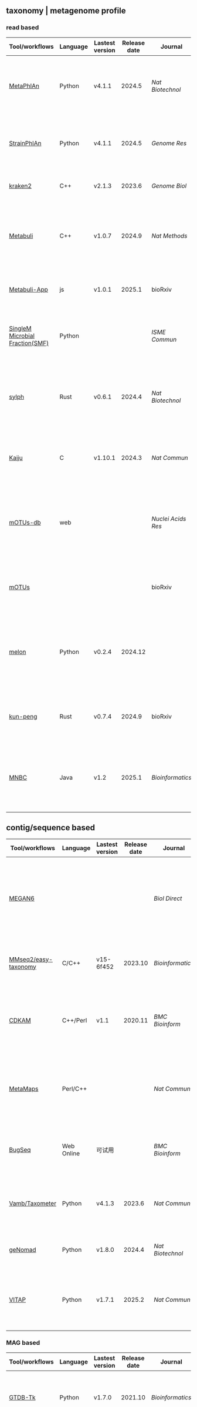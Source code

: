 ## taxonomy | metagenome profile

### read based
| Tool/workflows | Language | Lastest version | Release date | Journal | Pub Date | Paper title | Notes |
| -------------- | -------- | --------------- | ------------ | ------- | -------- | ----------- | ----- |
| [MetaPhlAn](https://github.com/biobakery/MetaPhlAn) | Python | v4.1.1 | 2024.5 | _Nat Biotechnol_ | 2023.2 | [Extending and improving metagenomic taxonomic profiling with uncharacterized species using MetaPhlAn 4](https://doi.org/10.1038/s41587-023-01688-w)
| [StrainPhlAn](https://github.com/biobakery/MetaPhlAn) | Python | v4.1.1 | 2024.5 | _Genome Res_ | 2017.2 | [Microbial strain-level population structure and genetic diversity from metagenomes](https://dx.doi.org/10.1101/gr.216242.116)
| [kraken2](https://github.com/DerrickWood/kraken2) | C++ | v2.1.3 | 2023.6 | _Genome Biol_ | 2019.11 | [Improved metagenomic analysis with Kraken 2](https://doi.org/10.1186/s13059-019-1891-0)
| [Metabuli](https://github.com/steineggerlab/Metabuli) | C++ | v1.0.7 | 2024.9 | _Nat Methods_ | 2024.5 | [Metabuli: sensitive and specific metagenomic classification via joint analysis of amino acid and DNA](https://doi.org/10.1038/s41592-024-02273-y)
| [Metabuli-App](https://github.com/steineggerlab/Metabuli-App) | js | v1.0.1 | 2025.1 | bioRxiv | 2025.3 | [Easy and interactive taxonomic profiling with Metabuli App.](https://doi.org/10.1101/2025.03.10.642298) | macOS/Windows/Linux
| [SingleM Microbial Fraction(SMF)](https://github.com/EisenRa/2024_soil_dark_matter_reply) | Python ||| _ISME Commun_ | 2024.9 | [Quantifying microbial DNA in metagenomes improves microbial trait estimation.](https://doi.org/10.1093/ismeco/ycae111)
| [sylph](https://github.com/bluenote-1577/sylph) | Rust | v0.6.1 | 2024.4 | _Nat Biotechnol_ | 2024.10 | [Metagenome profiling and containment estimation through abundance-corrected k-mer sketching with sylph](https://doi.org/10.1038/s41587-024-02412-y)
| [Kaiju](https://github.com/bioinformatics-centre/kaiju) | C | v1.10.1 | 2024.3 | _Nat Commun_ | 2016.4 | [Fast and sensitive taxonomic classification for metagenomics with Kaiju](https://doi.org/10.1038/ncomms11257)
| [mOTUs-db](https://motus-db.org/) | web ||| _Nuclei Acids Res_ | 2024.11 | [The mOTUs online database provides web-accessible genomic context to taxonomic profiling of microbial communities](https://doi.org/10.1093/nar/gkae1004)
| [mOTUs](https://github.com/motu-tool/mOTUs) |||| bioRxiv |2022.4| [Reference genome-independent taxonomic profiling of microbiomes with mOTUs3](https://doi.org/10.1101/2021.04.20.440600)
| [melon](https://github.com/xinehc/melon) | Python | v0.2.4 | 2024.12 ||| [Melon: metagenomic long-read-based taxonomic identification and quantification using marker genes](https://doi.org/10.1186/s13059-024-03363-y)
| [kun-peng](https://github.com/eric9n/Kun-peng) | Rust | v0.7.4 | 2024.9 | bioRxiv | 2024.12 | [Kun-peng: an ultra-memory-efficient, fast,  and accurate pan-domain taxonomic classifier for all](https://doi.org/10.1101/2024.12.19.629356v1)
| [MNBC](https://github.com/ComputationalPathogens/MNBC) | Java | v1.2 | 2025.1 | _Bioinformatics_ | 2024.10 | [MNBC: a multithreaded Minimizer-based Naïve Bayes Classifier for improved metagenomic sequence classification](https://doi.org/10.1093/bioinformatics/btae601)


## contig/sequence based
| Tool/workflows | Language | Lastest version | Release date | Journal | Pub Date | Paper title | Notes |
| -------------- | -------- | --------------- | ------------ | ------- | -------- | ----------- | ----- |
| [MEGAN6](https://uni-tuebingen.de/fakultaeten/mathematisch-naturwissenschaftliche-fakultaet/fachbereiche/informatik/lehrstuehle/algorithms-in-bioinformatics/software/megan6/) |||| _Biol Direct_ | 2018.4 | [MEGAN-LR: new algorithms allow accurate binning and easy interactive exploration of metagenomic long reads and contigs](https://doi.org/10.1186/s13062-018-0208-7)
| [MMseq2/easy-taxonomy](https://github.com/soedinglab/mmseqs2) | C/C++ | v15-6f452 | 2023.10 | _Bioinformatics_ | 2021.3 | [Fast and sensitive taxonomic assignment to metagenomic contigs](https://doi.org/10.1093/bioinformatics/btab184)
| [CDKAM](https://github.com/SJTU-CGM/CDKAM) | C++/Perl | v1.1 | 2020.11 | _BMC Bioinform_ | 2020.10 | [CDKAM: a taxonomic classification tool using discriminative k-mers and approximate matching strategies](https://doi.org/10.1186/s12859-020-03777-y)
| [MetaMaps](https://github.com/DiltheyLab/MetaMaps) | Perl/C++ ||| _Nat Commun_ | 2019.7 | [Strain-level metagenomic assignment and compositional estimation for long reads with MetaMaps](https://doi.org/10.1038/s41467-019-10934-2)
| [BugSeq](https://app.bugseq.com/academic) | Web Online | 可试用 || _BMC Bioinform_ | 2021.3 | [BugSeq: a highly accurate cloud platform for long-read metagenomic analyses](https://doi.org/10.1186/s12859-021-04089-5)
| [Vamb/Taxometer](https://github.com/RasmussenLab/vamb) | Python | v4.1.3 | 2023.6 | _Nat Commun_ | 2024.9 | [Taxometer: Improving taxonomic classification of metagenomics contigs](https://doi.org/10.1038/s41467-024-52771-y)
| [geNomad](https://github.com/apcamargo/genomad) | Python | v1.8.0 | 2024.4 | _Nat Biotechnol_ | 2023.9 | [Identification of mobile genetic elements with geNomad](https://doi.org/10.1038/s41587-023-01953-y)
| [VITAP](https://github.com/DrKaiyangZheng/VITAP) | Python | v1.7.1 | 2025.2 | _Nat Commun_ | 2025.3 | [VITAP: a high precision tool for DNA and RNA viral classification based on meta-omic data](https://doi.org/10.1038/s41467-025-57500-7)


### MAG based
| Tool/workflows | Language | Lastest version | Release date | Journal | Pub Date | Paper title | Notes |
| -------------- | -------- | --------------- | ------------ | ------- | -------- | ----------- | ----- |
| [GTDB-Tk](https://github.com/ecogenomics/gtdbtk) | Python | v1.7.0 | 2021.10 | _Bioinformatics_ | 2020.3 | [GTDB-Tk: a toolkit to classify genomes with the Genome Taxonomy Database](https://doi.org/10.1093/bioinformatics/btz848)
| [GTDB-Tk 2](https://github.com/Ecogenomics/GTDBTk) | Python | v2.4.0 | 2024.04 | _Bioinformatics_ | 2022.10 | [GTDB-Tk v2: memory friendly classification with the Genome Taxonomy Database.](https://doi.org/10.1093/bioinformatics/btac672)
| [tronko](https://github.com/lpipes/tronko) | C ||| _eLife_ | 2024.9 | [A rapid phylogeny-based method for accurate community profiling of large-scale metabarcoding datasets](https://doi.org/10.7554/eLife.85794)
| [kMetaShot](https://github.com/gdefazio/kMetaShot) | Python || 2024.9 | _Brief Bioinform_ | 2025.1 | [kMetaShot: a fast and reliable taxonomy classifier for metagenome-assembled genomes](https://doi.org/10.1093/bib/bbae680)
